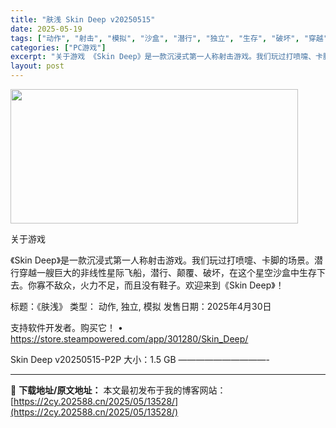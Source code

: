 ```yaml
---
title: "肤浅 Skin Deep v20250515"
date: 2025-05-19
tags: ["动作", "射击", "模拟", "沙盒", "潜行", "独立", "生存", "破坏", "穿越", "第一人称"]
categories: ["PC游戏"]
excerpt: "关于游戏 《Skin Deep》是一款沉浸式第一人称射击游戏。我们玩过打喷嚏、卡脚的场景。潜行穿越一艘巨大的非线性星际飞船，潜行、颠覆、破坏，在这个星空沙盒中生存下去。你寡不敌众，火力不足，而且没有鞋子。欢迎来到《Skin Deep》！ 标题：《肤浅》 类型： 动作, 独立, 模拟 发售日期：202&hellip;"
layout: post
---
```


<img src="https://2cy.202588.cn/wp-content/uploads/2025/05/2025051914440310.webp" alt="" width="460" height="215" class="aligncenter size-full wp-image-13513" />

关于游戏

《Skin Deep》是一款沉浸式第一人称射击游戏。我们玩过打喷嚏、卡脚的场景。潜行穿越一艘巨大的非线性星际飞船，潜行、颠覆、破坏，在这个星空沙盒中生存下去。你寡不敌众，火力不足，而且没有鞋子。欢迎来到《Skin Deep》！

标题：《肤浅》
类型： 动作, 独立, 模拟
发售日期：2025年4月30日

支持软件开发者。购买它！
• https://store.steampowered.com/app/301280/Skin_Deep/

Skin Deep v20250515-P2P
大小：1.5 GB
——————————- 

---
📖 **下载地址/原文地址：** 本文最初发布于我的博客网站：[https://2cy.202588.cn/2025/05/13528/](https://2cy.202588.cn/2025/05/13528/)
